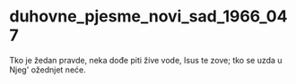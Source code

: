 # duhovne_pjesme_novi_sad_1966_047
Tko je žedan pravde, neka dođe piti žive vode, Isus te zove; tko se uzda u Njeg' ožednjet neće.